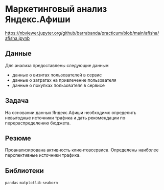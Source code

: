 # Маркетинговый анализ Яндекс.Афиши

https://nbviewer.jupyter.org/github/barrabanda/practicum/blob/main/afisha/afisha.ipynb

## Данные
Для анализа предоставлены следующие данные:
- данные о визитах пользователей в сервис 
- данные о затратах на привлечение пользователя
- данные о покупках пользователя в сервисе

## Задача
На основании данных Яндекс.Афиши необходимо определить невыгодные источники трафика и дать рекомендации по перераспределению бюджета.

## Резюме
Проанализирована активность клиентовсервиса. Определены наиболее перспективные источники трафика.


## Библиотеки
 `pandas` `matplotlib` `seaborn`
 







